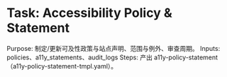 # Task: Accessibility Policy & Statement

Purpose: 制定/更新可及性政策与站点声明、范围与例外、审查周期。
Inputs: policies、a11y_statements、audit_logs
Steps: 产出 a11y-policy-statement（a11y-policy-statement-tmpl.yaml）。
